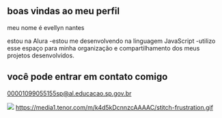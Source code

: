 ## boas vindas ao meu perfil 

meu nome é evellyn nantes 

estou na Alura 
-estou me desenvolvendo na linguagem JavaScript
-utilizo esse espaço para minha organização e compartilhamento dos meus projetos desenvolvidos.

## você pode entrar em contato comigo 

00001099055155sp@al.educacao.sp.gov.br

![](https://media1.tenor.com/m/k4d5kDcnnzcAAAAC/stitch-frustration.gif)
https://media1.tenor.com/m/k4d5kDcnnzcAAAAC/stitch-frustration.gif

